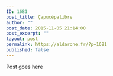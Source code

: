 ```yaml
---
ID: 1681
post_title: Çapucépalibre
author: ""
post_date: 2015-11-05 21:14:00
post_excerpt: ""
layout: post
permalink: https://aldarone.fr/?p=1681
published: false
---
```



Post goes here
